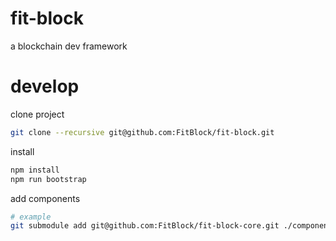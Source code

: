 # fit-block
a blockchain dev framework

# develop
clone project
```sh
git clone --recursive git@github.com:FitBlock/fit-block.git
```
install
```sh
npm install
npm run bootstrap
```
add components
```sh
# example
git submodule add git@github.com:FitBlock/fit-block-core.git ./components/fit-block-core
```